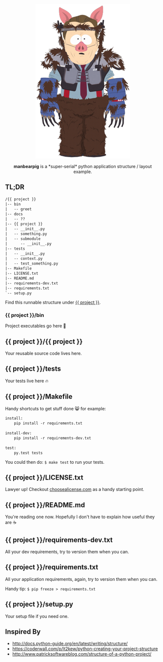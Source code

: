 <p align="center"><img src="artwork/manbearpig.png"></p>

<p align="center">
  <b>manbearpig</b> is a *super-serial* python application structure / layout example.
</p>

## TL;DR
```
/{{ project }}
|-- bin
|   -- greet
|-- docs
|   -- ??
|-- {{ project }}
|   -- __init__.py
|   -- something.py
|   -- submodule
|      -- __init__.py
|-- tests
|   -- __init__.py
|   -- context.py
|   -- test_something.py
|-- Makefile
|-- LICENSE.txt
|-- README.md
|-- requirements-dev.txt
|-- requirements.txt
`-- setup.py
```

Find this runnable structure under [{{ project }}](/%7B%7B%20project%20%7D%7D).

### {{ project }}/bin

Project executables go here :grimacing:


## {{ project }}/{{ project }}

Your reusable source code lives here.

## {{ project }}/tests

Your tests live here :fire:

## {{ project }}/Makefile

Handy shortcuts to get stuff done :smile_cat: for example:

```
install:
	pip install -r requirements.txt

install-dev:
	pip install -r requirements-dev.txt

test:
	py.test tests
```

You could then do: `$ make test` to run your tests.

## {{ project }}/LICENSE.txt

Lawyer up! Checkout [choosealicense.com](https://choosealicense.com/) as a handy starting point.

## {{ project }}/README.md

You're reading one now. Hopefully I don't have to explain how useful they are :coffee:

## {{ project }}/requirements-dev.txt

All your dev requirements, try to version them when you can.

## {{ project }}/requirements.txt

All your application requirements, again, try to version them when you can.

Handy tip: `$ pip freeze > requirements.txt`

## {{ project }}/setup.py

Your setup file if you need one.

## Inspired By

* http://docs.python-guide.org/en/latest/writing/structure/
* https://coderwall.com/p/lt2kew/python-creating-your-project-structure
* http://www.patricksoftwareblog.com/structure-of-a-python-project/
